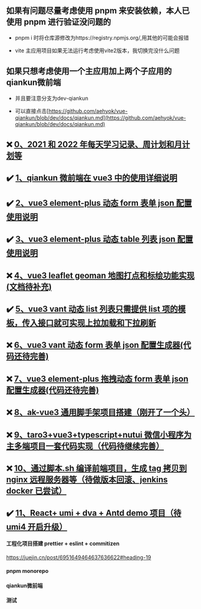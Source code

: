   
## 如果有问题尽量考虑使用 pnpm 来安装依赖，本人已使用 pnpm 进行验证没问题的

- pnpm i 时将仓库源修改为https://registry.npmjs.org/,用其他的可能会报错

- vite 主应用项目如果无法运行考虑使用vite2版本，我切换完没什么问题

## 如果只想考虑使用一个主应用加上两个子应用的qiankun微前端
  
- 并且要注意分支为dev-qiankun

- 可以直接点击[https://github.com/aehyok/vue-qiankun/blob/dev/docs/qiankun.md](https://github.com/aehyok/vue-qiankun/blob/dev/docs/qiankun.md)

## :x: [0、2021 和 2022 年每天学习记录、周计划和月计划等](https://github.com/aehyok/2022)

## :heavy_check_mark: [1、qiankun 微前端在 vue3 中的使用详细说明](https://github.com/aehyok/vue-qiankun/blob/dev/docs/qiankun.md)

## :heavy_check_mark: [2、vue3 element-plus 动态 form 表单 json 配置使用说明](https://github.com/aehyok/vue-qiankun/blob/dev/docs/formconfig.md)

## :heavy_check_mark: [3、vue3 element-plus 动态 table 列表 json 配置使用说明](https://github.com/aehyok/vue-qiankun/blob/dev/docs/tableconfig.md)

## :x: [4、vue3 leaflet geoman 地图打点和标绘功能实现(文档待补充)](https://github.com/aehyok/vue-qiankun/tree/dev/map-app)

## :heavy_check_mark: [5、vue3 vant 动态 list 列表只需提供 list 项的模板，传入接口就可实现上拉加载和下拉刷新](https://github.com/aehyok/vue-qiankun/blob/dev/docs/vue3-vant3-list.md)

## :x: [6、vue3 vant 动态 form 表单 json 配置生成器(代码还待完善)](https://github.com/aehyok/vue-qiankun/blob/dev/vite-h5/src/components/form/index.vue)

## :x: [7、vue3 element-plus 拖拽动态 form 表单 json 配置生成器(代码还待完善)](https://github.com/aehyok/vue-qiankun/blob/dev/webpapck-app/src/views/DynamicFormDesign.vue)

## :x: [8、ak-vue3 通用脚手架项目搭建（刚开了一个头）](https://github.com/aehyok/ak-vue3)

## :x: [9、taro3+vue3+typescript+nutui 微信小程序为主多端项目一套代码实现（代码待继续完善）](https://github.com/aehyok/taro-vue3-miniprogram)

## :x: [10、通过脚本.sh 编译前端项目，生成 tag 拷贝到 nginx 远程服务器等（待做版本回滚、jenkins docker 已尝试）](https://github.com/aehyok/2021/blob/main/2021-08-07-dvs-build.sh)

## :heavy_check_mark: [11、React+ umi + dva + Antd demo 项目（待 umi4 开启升级）](https://github.com/aehyok/dotnet6.0/tree/main/react-antd-pro)


#### 工程化项目搭建 prettier + eslint + commitizen
https://juejin.cn/post/6951649464637636622#heading-19

#### pnpm monorepo

#### qiankun微前端

#### 测试
